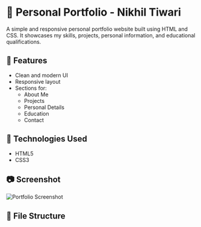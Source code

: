 # 💼 Personal Portfolio - Nikhil Tiwari

A simple and responsive personal portfolio website built using HTML and CSS. It showcases my skills, projects, personal information, and educational qualifications.

## 📌 Features
- Clean and modern UI
- Responsive layout
- Sections for:
  - About Me
  - Projects
  - Personal Details
  - Education
  - Contact

## 🚀 Technologies Used
- HTML5
- CSS3

## 📷 Screenshot
![Portfolio Screenshot](screenshot.png)

## 📂 File Structure
